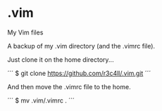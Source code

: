 # .vim
My Vim files

A backup of my .vim directory (and the .vimrc file).

Just clone it on the home directory...

´´´
$ git clone https://github.com/r3c4ll/.vim.git
´´´

And then move the .vimrc file to the home.

´´´
$ mv .vim/.vimrc .
´´´
